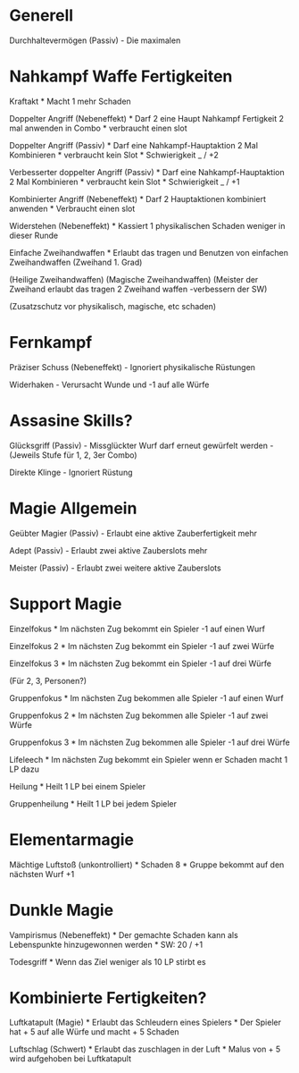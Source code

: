 # Generell

Durchhaltevermögen (Passiv)
	- Die maximalen 


# Nahkampf Waffe Fertigkeiten

Kraftakt
	* Macht 1 mehr Schaden

Doppelter Angriff (Nebeneffekt)
	* Darf 2 eine Haupt Nahkampf Fertigkeit 2 mal anwenden in Combo
	* verbraucht einen slot
	
Doppelter Angriff (Passiv)
	* Darf eine Nahkampf-Hauptaktion 2 Mal Kombinieren 
	* verbraucht kein Slot
	* Schwierigkeit _ / +2

Verbesserter doppelter Angriff (Passiv)
	* Darf eine Nahkampf-Hauptaktion 2 Mal Kombinieren 
	* verbraucht kein Slot
	* Schwierigkeit _ / +1	

Kombinierter Angriff (Nebeneffekt)
	* Darf 2 Hauptaktionen kombiniert anwenden
	* Verbraucht einen slot
	
Widerstehen (Nebeneffekt)
	* Kassiert 1 physikalischen Schaden weniger in dieser Runde
	
Einfache Zweihandwaffen 
	* Erlaubt das tragen und Benutzen von einfachen Zweihandwaffen (Zweihand 1. Grad)

(Heilige Zweihandwaffen)
(Magische Zweihandwaffen)
(Meister der Zweihand erlaubt das tragen 2 Zweihand waffen -verbessern der SW)

(Zusatzschutz vor physikalisch, magische, etc schaden) 
	

# Fernkampf

Präziser Schuss (Nebeneffekt)
	- Ignoriert physikalische Rüstungen 
	
Widerhaken
	- Verursacht Wunde und -1 auf alle Würfe
	
	
	
# Assasine Skills?

Glücksgriff (Passiv)
	- Missglückter Wurf darf erneut gewürfelt werden 
	- (Jeweils Stufe für 1, 2, 3er Combo)
	
Direkte Klinge 
	- Ignoriert Rüstung
	

# Magie Allgemein

Geübter Magier (Passiv)
	- Erlaubt eine aktive Zauberfertigkeit mehr
	
Adept (Passiv)
	- Erlaubt zwei aktive Zauberslots mehr
	
Meister (Passiv)
	- Erlaubt zwei weitere aktive Zauberslots
	
# Support Magie

Einzelfokus
	* Im nächsten Zug bekommt ein Spieler -1 auf einen Wurf

Einzelfokus 2
	* Im nächsten Zug bekommt ein Spieler -1 auf zwei Würfe
	
Einzelfokus 3
	* Im nächsten Zug bekommt ein Spieler -1 auf drei Würfe
	
	
(Für 2, 3, Personen?)
	
Gruppenfokus
	* Im nächsten Zug bekommen alle Spieler -1 auf einen Wurf
	
Gruppenfokus 2
	* Im nächsten Zug bekommen alle Spieler -1 auf zwei Würfe

Gruppenfokus 3
	* Im nächsten Zug bekommen alle Spieler -1 auf drei Würfe
	
Lifeleech
	* Im nächsten Zug bekommt ein Spieler wenn er Schaden macht 1 LP dazu
	
Heilung
	* Heilt 1 LP bei einem Spieler
	
Gruppenheilung
	* Heilt 1 LP bei jedem Spieler
	

# Elementarmagie

Mächtige Luftstoß (unkontrolliert)
	* Schaden 8
	* Gruppe bekommt auf den nächsten Wurf +1
	
	
# Dunkle Magie

Vampirismus (Nebeneffekt)
	* Der gemachte Schaden kann als Lebenspunkte hinzugewonnen werden 
	* SW: 20 / +1 

Todesgriff
	* Wenn das Ziel weniger als 10 LP stirbt es 



	
# Kombinierte Fertigkeiten?

Luftkatapult (Magie)
	* Erlaubt das Schleudern eines Spielers
	* Der Spieler hat + 5 auf alle Würfe und macht + 5 Schaden

Luftschlag (Schwert)
	* Erlaubt das zuschlagen in der Luft
	* Malus von + 5 wird aufgehoben bei Luftkatapult
	

